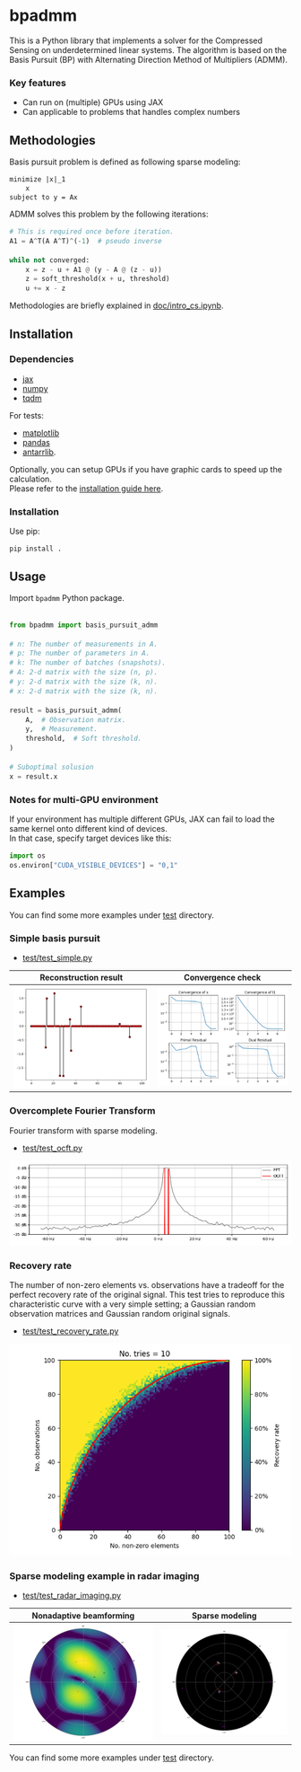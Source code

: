 # bpadmm

This is a Python library that implements a solver for the Compressed Sensing on underdetermined linear systems.
The algorithm is based on the Basis Pursuit (BP) with Alternating Direction Method of Multipliers (ADMM).

### Key features

- Can run on (multiple) GPUs using JAX
- Can applicable to problems that handles complex numbers

## Methodologies

Basis pursuit problem is defined as following sparse modeling:

```
minimize |x|_1
    x
subject to y = Ax
```

ADMM solves this problem by the following iterations:

```Python
# This is required once before iteration.
A1 = A^T(A A^T)^(-1)  # pseudo inverse

while not converged:
    x = z - u + A1 @ (y - A @ (z - u))
    z = soft_threshold(x + u, threshold)
    u += x - z
```

Methodologies are briefly explained in [doc/intro_cs.ipynb](doc/intro_cs.ipynb).

## Installation 

### Dependencies

- [jax](https://docs.jax.dev/en/latest/index.html)
- [numpy](https://pypi.org/project/numpy/)
- [tqdm](https://pypi.org/project/tqdm/)

For tests:

- [matplotlib](https://pypi.org/project/matplotlib/)
- [pandas](https://pandas.pydata.org/)
- [antarrlib](https://github.com/taishi-hashimoto/python-antarrlib).

Optionally, you can setup GPUs if you have graphic cards to speed up the calculation.  
Please refer to the [installation guide here](./INSTALL.md).

### Installation

Use pip:

```
pip install .
```

## Usage

Import `bpadmm` Python package.

```Python

from bpadmm import basis_pursuit_admm

# n: The number of measurements in A.
# p: The number of parameters in A.
# k: The number of batches (snapshots).
# A: 2-d matrix with the size (n, p).
# y: 2-d matrix with the size (k, n).
# x: 2-d matrix with the size (k, n).

result = basis_pursuit_admm(
    A,  # Observation matrix.
    y,  # Measurement.
    threshold,  # Soft threshold.
)

# Suboptimal solusion
x = result.x

```

### Notes for multi-GPU environment

If your environment has multiple different GPUs, JAX can fail to load the same
kernel onto different kind of devices.  
In that case, specify target devices like this:

```python
import os
os.environ["CUDA_VISIBLE_DEVICES"] = "0,1"
```

## Examples

You can find some more examples under [test](./test) directory.

### Simple basis pursuit

- [test/test_simple.py](test/test_simple.py)  

|Reconstruction result |Convergence check |
|----------------------------------------------|----------------------------------------|
|![result](doc/simple.png)|![convergence](doc/convergence.png)|


### Overcomplete Fourier Transform

Fourier transform with sparse modeling.

- [test/test_ocft.py](test/test_ocft.py)

![test_ocft](doc/ocft.png)

### Recovery rate 

The number of non-zero elements vs. observations have a tradeoff for the perfect recovery rate of the original signal.
This test tries to reproduce this characteristic curve with a very simple setting; a Gaussian random observation matrices and Gaussian random original signals.

- [test/test_recovery_rate.py](test/test_recovery_rate.py)

![recovery_rate](doc/recovery_rate.png)

### Sparse modeling example in radar imaging

- [test/test_radar_imaging.py](test/test_radar_imaging.py)  

|Nonadaptive beamforming                       |Sparse modeling                         |
|----------------------------------------------|----------------------------------------|
|![nonadaptive](doc/bpadmm_fourier_imaging.png)|![bpadmm](doc/bpadmm_sparse_imaging.png)|

You can find some more examples under [test](./test) directory.